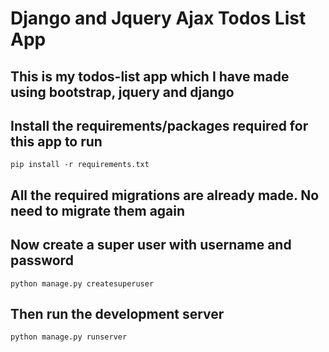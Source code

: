 # Django and Jquery Ajax Todos List App

## This is my todos-list app which I have made using bootstrap, jquery and django

## Install the requirements/packages required for this app to run
```batch
pip install -r requirements.txt
```

## All the required migrations are already made. No need to migrate them again


## Now create a super user with username and password
```batch
python manage.py createsuperuser
```

## Then run the development server
```batch
python manage.py runserver
```